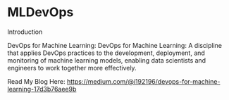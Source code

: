 # MLDevOps

Introduction 

DevOps for Machine Learning: DevOps for Machine Learning: A discipline that applies DevOps practices to the development, deployment, and monitoring of machine learning models, enabling data scientists and engineers to work together more effectively.

Read My Blog Here: https://medium.com/@i192196/devops-for-machine-learning-17d3b76aee9b
